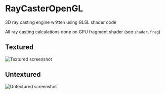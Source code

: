 # RayCasterOpenGL
3D ray casting engine written using GLSL shader code

All ray casting calculations done on GPU fragment shader (see ``shader.frag``)

## Textured
![Textured screenshot](https://raw.githubusercontent.com/armytricks/3DRayCastingEngine/master/scr_textured.png)

## Untextured
![Untextured screenshot](https://raw.githubusercontent.com/armytricks/3DRayCastingEngine/master/scr_untextured.png)
